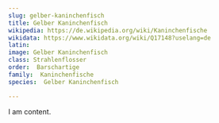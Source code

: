 ```yaml
---
slug: gelber-kaninchenfisch
title: Gelber Kaninchenfisch
wikipedia: https://de.wikipedia.org/wiki/Kaninchenfische
wikidata: https://www.wikidata.org/wiki/Q17148?uselang=de
latin:
image: Gelber Kaninchenfisch
class: Strahlenflosser
order:  Barschartige
family:  Kaninchenfische
species:  Gelber Kaninchenfisch

---
```


I am content.
